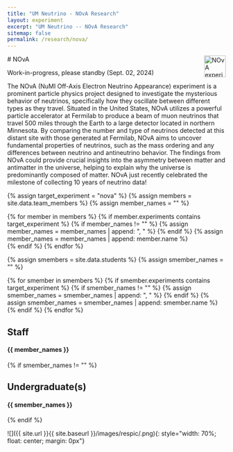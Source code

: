 ```yaml
---
title: "UM Neutrino - NOvA Research"
layout: experiment
excerpt: "UM Neutrino -- NOvA Research"
sitemap: false
permalink: /research/nova/
---
```


<div class="d-flex justify-content-between align-items-center">
# NOvA
<img src="{{ site.url }}{{ site.baseurl }}/assets/images/logopic/NOvA.png"  alt="NOvA experiment logo" class="img-responsive" style="height: 50px; float: right;">
</div>

Work-in-progress, please standby (Sept. 02, 2024)

The NOvA (NuMI Off-Axis Electron Neutrino Appearance) experiment is a prominent particle physics project designed to investigate the mysterious behavior of neutrinos, specifically how they oscillate between different types as they travel. Situated in the United States, NOvA utilizes a powerful particle accelerator at Fermilab to produce a beam of muon neutrinos that travel 500 miles through the Earth to a large detector located in northern Minnesota. By comparing the number and type of neutrinos detected at this distant site with those generated at Fermilab, NOvA aims to uncover fundamental properties of neutrinos, such as the mass ordering and any differences between neutrino and antineutrino behavior. The findings from NOvA could provide crucial insights into the asymmetry between matter and antimatter in the universe, helping to explain why the universe is predominantly composed of matter. NOvA just recently celebrated the milestone of collecting 10 years of neutrino data!

{% assign target_experiment = "nova" %}
{% assign members = site.data.team_members %}
{% assign member_names = "" %}

{% for member in members %}
    {% if member.experiments contains target_experiment %}
        {% if member_names != "" %}
            {% assign member_names = member_names | append: ", " %}
        {% endif %}
    {% assign member_names = member_names | append: member.name %}  
    {% endif %}
{% endfor %}

{% assign smembers = site.data.students %}
{% assign smember_names = "" %}

{% for smember in smembers %}
    {% if smember.experiments contains target_experiment %}
        {% if smember_names != "" %}
            {% assign smember_names = smember_names | append: ", " %}
        {% endif %}
    {% assign smember_names = smember_names | append: smember.name %}  
    {% endif %}
{% endfor %}
<h2>Staff</h2>
<h4>{{ member_names }}</h4>
{% if smember_names != "" %}
<h2>Undergraduate(s)</h2> <h4>{{ smember_names }}</h4>
 {% endif %}
<!--
<h1>Members and Their Experiments</h1>

{% assign experiments = site.data.research %}
{% assign members = site.data.team_members %}

{% for member in members %}
  <h2>{{ member.name }}</h2>
  <ul>
    {% for experiment in member.experiments %}
      {% assign experiment_details = experiments | where: "link", experiment | first %}
      <li>
        {{ experiment_details.name }}: {{ experiment_details.description }}
      </li>
    {% endfor %}
  </ul>
{% endfor %}
-->

![]({{ site.url }}{{ site.baseurl }}/images/respic/.png){: style="width: 70%; float: center; margin: 0px"}


